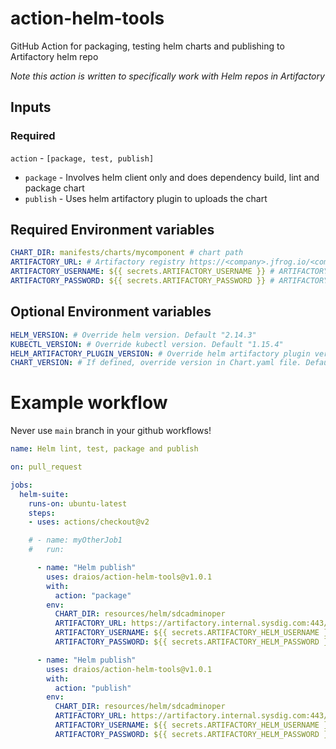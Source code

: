 # action-helm-tools

GitHub Action for packaging, testing helm charts and publishing to Artifactory helm repo

_Note this action is written to specifically work with Helm repos in Artifactory_

## Inputs

### Required

`action` - `[package, test, publish]`

- `package` - Involves helm client only and does dependency build, lint and package chart
- `publish` - Uses helm artifactory plugin to uploads the chart

## Required Environment variables

```yaml
CHART_DIR: manifests/charts/mycomponent # chart path
ARTIFACTORY_URL: # Artifactory registry https://<company>.jfrog.io/<company>
ARTIFACTORY_USERNAME: ${{ secrets.ARTIFACTORY_USERNAME }} # ARTIFACTORY_USERNAME (Artifactory username) must be set in GitHub Repo secrets
ARTIFACTORY_PASSWORD: ${{ secrets.ARTIFACTORY_PASSWORD }} # ARTIFACTORY_PASSWORD (Artifactory api key) must be set in GitHub Repo secrets
```

## Optional Environment variables

```yaml
HELM_VERSION: # Override helm version. Default "2.14.3"
KUBECTL_VERSION: # Override kubectl version. Default "1.15.4"
HELM_ARTIFACTORY_PLUGIN_VERSION: # Override helm artifactory plugin version. Default "v1.0.2"
CHART_VERSION: # If defined, override version in Chart.yaml file. Default is unset
```


# Example workflow

Never use `main` branch in your github workflows!

```yaml
name: Helm lint, test, package and publish

on: pull_request

jobs:
  helm-suite:
    runs-on: ubuntu-latest
    steps:
    - uses: actions/checkout@v2

    # - name: myOtherJob1
    #   run:

      - name: "Helm publish"
        uses: draios/action-helm-tools@v1.0.1
        with:
          action: "package"
        env:
          CHART_DIR: resources/helm/sdcadminoper
          ARTIFACTORY_URL: https://artifactory.internal.sysdig.com:443/artifactory/helm-local/
          ARTIFACTORY_USERNAME: ${{ secrets.ARTIFACTORY_HELM_USERNAME }}
          ARTIFACTORY_PASSWORD: ${{ secrets.ARTIFACTORY_HELM_PASSWORD }}

      - name: "Helm publish"
        uses: draios/action-helm-tools@v1.0.1
        with:
          action: "publish"
        env:
          CHART_DIR: resources/helm/sdcadminoper
          ARTIFACTORY_URL: https://artifactory.internal.sysdig.com:443/artifactory/helm-local/
          ARTIFACTORY_USERNAME: ${{ secrets.ARTIFACTORY_HELM_USERNAME }}
          ARTIFACTORY_PASSWORD: ${{ secrets.ARTIFACTORY_HELM_PASSWORD }}

```
